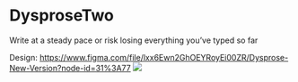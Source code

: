 # DysproseTwo
Write at a steady pace or risk losing everything you’ve typed so far

Design: https://www.figma.com/file/lxx6Ewn2GhOEYRoyEi00ZR/Dysprose-New-Version?node-id=31%3A77
![](img/DysImage.png)
